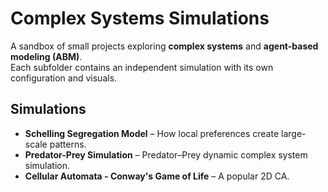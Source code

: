 # Complex Systems Simulations

A sandbox of small projects exploring **complex systems** and **agent-based modeling (ABM)**.  
Each subfolder contains an independent simulation with its own configuration and visuals.

## Simulations
- **Schelling Segregation Model** – How local preferences create large-scale patterns.
- **Predator-Prey Simulation** – Predator–Prey dynamic complex system simulation.
- **Cellular Automata - Conway's Game of Life** – A popular 2D CA.

